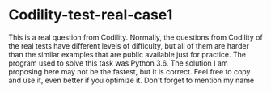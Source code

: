 # Codility-test-real-case1
This is a real question from Codility. Normally, the questions from Codility of the real tests have different levels of difficulty, but all of them are harder than the similar examples that are public available just for practice. The program used to solve this task was Python 3.6. The solution I am proposing here may not be the fastest, but it is correct. Feel free to copy and use it, even better if you optimize it. Don't forget to mention my name
